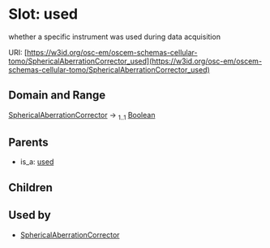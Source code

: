 
# Slot: used

whether a specific instrument was used during data acquisition

URI: [https://w3id.org/osc-em/oscem-schemas-cellular-tomo/SphericalAberrationCorrector_used](https://w3id.org/osc-em/oscem-schemas-cellular-tomo/SphericalAberrationCorrector_used)


## Domain and Range

[SphericalAberrationCorrector](SphericalAberrationCorrector.md) &#8594;  <sub>1..1</sub> [Boolean](types/Boolean.md)

## Parents

 *  is_a: [used](used.md)

## Children


## Used by

 * [SphericalAberrationCorrector](SphericalAberrationCorrector.md)
